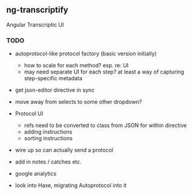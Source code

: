 ## ng-transcriptify

Angular Transcriptic UI

### TODO

- autoprotocol-like protocol factory (basic version initially)
  - how to scale for each method? esp. re: UI
  - may need separate UI for each step? at least a way of capturing step-specific metadata

- get json-editor directive in sync

- move away from selects to some other dropdown?

- Protocol UI
  - refs need to be converted to class from JSON for within directive
  - adding instructions
  - sorting instructions

- wire up so can actually send a protocol

- add in notes / catches etc.

- google analytics

- look into Haxe, migrating Autoprotocol into it
